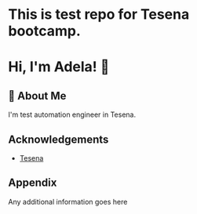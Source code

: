 
# This is test repo for Tesena bootcamp.



# Hi, I'm Adela! 👋


## 🚀 About Me
I'm test automation engineer in Tesena.
## Acknowledgements

 - [Tesena](https://www.tesena.com/)


## Appendix

Any additional information goes here

